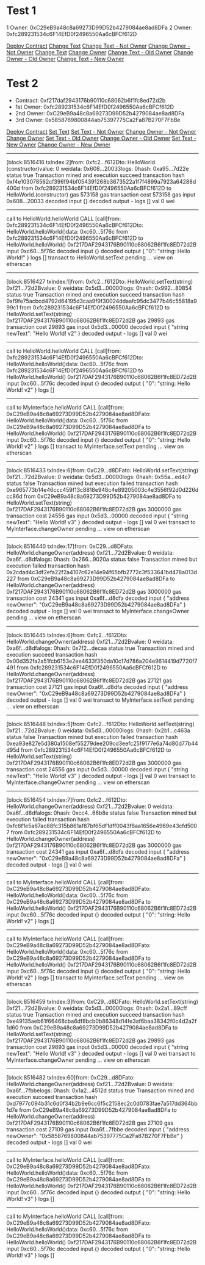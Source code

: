# Test 1

1 Owner: 0xC29eB9a48c8a69273D99D52b4279084ae8ad8DFa
2 Owner: 0xfc289231534c6F14EfD0f2496550Aa6cBFCf612D

[Deploy Contract](https://goerli.etherscan.io/tx/0xfb8cdbbf57cd38bc9fd0647d1b096bd93a4009c55f87a1c285bc5b765f4e7d77)
[Change Text](https://goerli.etherscan.io/tx/0x470870fb5a67514301bb3d67df78953ccc23e06ff107c68f2ee0dd494b630121)
[Change Text - Not Owner](https://goerli.etherscan.io/tx/0x8e44401caedddf6b1241736d2ba922deb63707c2654db4a5f2cb67450d7eb1a8)
[Change Owner - Not Owner](https://goerli.etherscan.io/tx/0xaff8889af52f8567e1ad84a7056404de8f41788e6390b871a24cdfba24559380)
[Change Text](https://goerli.etherscan.io/tx/0xe44dc29706f83e415d8410332e7e5ac0caab2eb71c20a1259f86d3c47c5925c0)
[Change Owner](https://goerli.etherscan.io/tx/0x6ae52e7e17965ce07e1c8a6cd8f2bd8aa0b2835b286f0810fc302c746dd5be0d)
[Change Text - Old Owner](https://goerli.etherscan.io/tx/0x853489f4c570c86fb1a56df90a3c3c42a9630a6a28cc45fcf3a4c39d674ffbba)
[Change Owner - Old Owner](https://goerli.etherscan.io/tx/0xba49851ab8673b89f71065f445e6538f4886a82b80cf5f1cc2c784fb7716adf3)
[Change Text - New Owner](https://goerli.etherscan.io/tx/0x7d217501d5d5eccd304f140d9580d943a33fc9ed1650e9a52789372e31eeb3d6)

# Test 2

* Contract: 0xf217daf2943176b90110c68062b6f1fc8ed72d2b
* 1st Owner: 0xfc289231534c6F14EfD0f2496550Aa6cBFCf612D
* 2nd Owner: 0xC29eB9a48c8a69273D99D52b4279084ae8ad8DFa
* 3rd Owner: 0x5858769800844ab75397775Ca2Fa87B270F7FbBe

[Deploy Contract](https://goerli.etherscan.io/tx/0xf4e103078562cf396f94bf054391268b3673522a1f7f4899a7923a64288d400d)
[Set Text](https://goerli.etherscan.io/tx/0xf9fe75acbcd4792d64195d3caa9f9f30024ddaafc95dc3477b46c55818a999c1)
[Set Text - Not Owner](https://goerli.etherscan.io/tx/0xe965773b14e46ccc459f13c8818e948c4e89205003c4e3556f92d0d226dcc86d)
[Change Owner - Not Owner](https://goerli.etherscan.io/tx/0x2cdad4c3df2efa22f2a4107c62e14e94f65bfb2772c3f533641bd478a013d227)
[Change Owner](https://goerli.etherscan.io/tx/0x00d352fa2a51fcb6153e2ee4633f350da10c17d786a204e9614419d7720f7491)
[Set Text - Old Owner](https://goerli.etherscan.io/tx/0xea93e827e5d380a1508ef55279dee209cd3eefc25f9177e6a74d80d77b44d95d)
[Change Owner - Old Owner](https://goerli.etherscan.io/tx/0xfc6f1e5a67ac88fc315b861af87bf65df1dff0043f8aa1656e4969e43cfd5007)
[Set Text - New Owner](https://goerli.etherscan.io/tx/0xe49135aeb61f66468cba6df8bcb0b86348d14fe3af6baa38342f0c4d2a2f1d60)
[Change Owner - New Owner](https://goerli.etherscan.io/tx/0xd7977c094b31c6d0f34b2b9e6cc6f5c2158ec2c0d0783fae7a517dd364bb1d7e)

---

[block:8516416 txIndex:2]from: 0xfc2...f612Dto: HelloWorld.(constructor)value: 0 weidata: 0x608...20033logs: 0hash: 0xa95...7d22e
status	true Transaction mined and execution succeed
transaction hash	0xf4e103078562cf396f94bf054391268b3673522a1f7f4899a7923a64288d400d
from	0xfc289231534c6F14EfD0f2496550Aa6cBFCf612D
to	HelloWorld.(constructor)
gas	573158 gas
transaction cost	573158 gas 
input	0x608...20033
decoded input	{}
decoded output	 - 
logs	[]
val	0 wei

---

call to HelloWorld.helloWorld
CALL
[call]from: 0xfc289231534c6F14EfD0f2496550Aa6cBFCf612Dto: HelloWorld.helloWorld()data: 0xc60...5f76c
from	0xfc289231534c6F14EfD0f2496550Aa6cBFCf612D
to	HelloWorld.helloWorld() 0xf217DAF2943176B90110c68062B6f1fc8ED72d2B
input	0xc60...5f76c
decoded input	{}
decoded output	{
	"0": "string: Hello World!"
}
logs	[]
transact to HelloWorld.setText pending ... 
view on etherscan

---

[block:8516427 txIndex:1]from: 0xfc2...f612Dto: HelloWorld.setText(string) 0xf21...72d2Bvalue: 0 weidata: 0x5d3...00000logs: 0hash: 0x992...80854
status	true Transaction mined and execution succeed
transaction hash	0xf9fe75acbcd4792d64195d3caa9f9f30024ddaafc95dc3477b46c55818a999c1
from	0xfc289231534c6F14EfD0f2496550Aa6cBFCf612D
to	HelloWorld.setText(string) 0xf217DAF2943176B90110c68062B6f1fc8ED72d2B
gas	29893 gas
transaction cost	29893 gas 
input	0x5d3...00000
decoded input	{
	"string newText": "Hello World! v2"
}
decoded output	 - 
logs	[]
val	0 wei

---

call to HelloWorld.helloWorld
CALL
[call]from: 0xfc289231534c6F14EfD0f2496550Aa6cBFCf612Dto: HelloWorld.helloWorld()data: 0xc60...5f76c
from	0xfc289231534c6F14EfD0f2496550Aa6cBFCf612D
to	HelloWorld.helloWorld() 0xf217DAF2943176B90110c68062B6f1fc8ED72d2B
input	0xc60...5f76c
decoded input	{}
decoded output	{
	"0": "string: Hello World! v2"
}
logs	[]

---

call to MyInterface.helloWorld
CALL
[call]from: 0xC29eB9a48c8a69273D99D52b4279084ae8ad8DFato: HelloWorld.helloWorld()data: 0xc60...5f76c
from	0xC29eB9a48c8a69273D99D52b4279084ae8ad8DFa
to	HelloWorld.helloWorld() 0xf217DAF2943176B90110c68062B6f1fc8ED72d2B
input	0xc60...5f76c
decoded input	{}
decoded output	{
	"0": "string: Hello World! v2"
}
logs	[]
transact to MyInterface.setText pending ... 
view on etherscan

---

[block:8516433 txIndex:6]from: 0xC29...d8DFato: HelloWorld.setText(string) 0xf21...72d2Bvalue: 0 weidata: 0x5d3...00000logs: 0hash: 0x55a...ed4c7
status	false Transaction mined but execution failed
transaction hash	0xe965773b14e46ccc459f13c8818e948c4e89205003c4e3556f92d0d226dcc86d
from	0xC29eB9a48c8a69273D99D52b4279084ae8ad8DFa
to	HelloWorld.setText(string) 0xf217DAF2943176B90110c68062B6f1fc8ED72d2B
gas	3000000 gas
transaction cost	24556 gas 
input	0x5d3...00000
decoded input	{
	"string newText": "Hello World! v3"
}
decoded output	 - 
logs	[]
val	0 wei
transact to MyInterface.changeOwner pending ... 
view on etherscan

---

[block:8516440 txIndex:17]from: 0xC29...d8DFato: HelloWorld.changeOwner(address) 0xf21...72d2Bvalue: 0 weidata: 0xa6f...d8dfalogs: 0hash: 0x266...9020a
status	false Transaction mined but execution failed
transaction hash	0x2cdad4c3df2efa22f2a4107c62e14e94f65bfb2772c3f533641bd478a013d227
from	0xC29eB9a48c8a69273D99D52b4279084ae8ad8DFa
to	HelloWorld.changeOwner(address) 0xf217DAF2943176B90110c68062B6f1fc8ED72d2B
gas	3000000 gas
transaction cost	24341 gas 
input	0xa6f...d8dfa
decoded input	{
	"address newOwner": "0xC29eB9a48c8a69273D99D52b4279084ae8ad8DFa"
}
decoded output	 - 
logs	[]
val	0 wei
transact to MyInterface.changeOwner pending ... 
view on etherscan

---

[block:8516445 txIndex:6]from: 0xfc2...f612Dto: HelloWorld.changeOwner(address) 0xf21...72d2Bvalue: 0 weidata: 0xa6f...d8dfalogs: 0hash: 0x7f2...decaa
status	true Transaction mined and execution succeed
transaction hash	0x00d352fa2a51fcb6153e2ee4633f350da10c17d786a204e9614419d7720f7491
from	0xfc289231534c6F14EfD0f2496550Aa6cBFCf612D
to	HelloWorld.changeOwner(address) 0xf217DAF2943176B90110c68062B6f1fc8ED72d2B
gas	27121 gas
transaction cost	27121 gas 
input	0xa6f...d8dfa
decoded input	{
	"address newOwner": "0xC29eB9a48c8a69273D99D52b4279084ae8ad8DFa"
}
decoded output	 - 
logs	[]
val	0 wei
transact to MyInterface.setText pending ... 
view on etherscan

---

[block:8516448 txIndex:5]from: 0xfc2...f612Dto: HelloWorld.setText(string) 0xf21...72d2Bvalue: 0 weidata: 0x5d3...00000logs: 0hash: 0x2b1...c463a
status	false Transaction mined but execution failed
transaction hash	0xea93e827e5d380a1508ef55279dee209cd3eefc25f9177e6a74d80d77b44d95d
from	0xfc289231534c6F14EfD0f2496550Aa6cBFCf612D
to	HelloWorld.setText(string) 0xf217DAF2943176B90110c68062B6f1fc8ED72d2B
gas	3000000 gas
transaction cost	24556 gas 
input	0x5d3...00000
decoded input	{
	"string newText": "Hello World! v3"
}
decoded output	 - 
logs	[]
val	0 wei
transact to MyInterface.changeOwner pending ... 
view on etherscan

---

[block:8516454 txIndex:7]from: 0xfc2...f612Dto: HelloWorld.changeOwner(address) 0xf21...72d2Bvalue: 0 weidata: 0xa6f...d8dfalogs: 0hash: 0xcc4...66b8e
status	false Transaction mined but execution failed
transaction hash	0xfc6f1e5a67ac88fc315b861af87bf65df1dff0043f8aa1656e4969e43cfd5007
from	0xfc289231534c6F14EfD0f2496550Aa6cBFCf612D
to	HelloWorld.changeOwner(address) 0xf217DAF2943176B90110c68062B6f1fc8ED72d2B
gas	3000000 gas
transaction cost	24341 gas 
input	0xa6f...d8dfa
decoded input	{
	"address newOwner": "0xC29eB9a48c8a69273D99D52b4279084ae8ad8DFa"
}
decoded output	 - 
logs	[]
val	0 wei

---

call to MyInterface.helloWorld
CALL
[call]from: 0xC29eB9a48c8a69273D99D52b4279084ae8ad8DFato: HelloWorld.helloWorld()data: 0xc60...5f76c
from	0xC29eB9a48c8a69273D99D52b4279084ae8ad8DFa
to	HelloWorld.helloWorld() 0xf217DAF2943176B90110c68062B6f1fc8ED72d2B
input	0xc60...5f76c
decoded input	{}
decoded output	{
	"0": "string: Hello World! v2"
}
logs	[]

---

call to MyInterface.helloWorld
CALL
[call]from: 0xC29eB9a48c8a69273D99D52b4279084ae8ad8DFato: HelloWorld.helloWorld()data: 0xc60...5f76c
from	0xC29eB9a48c8a69273D99D52b4279084ae8ad8DFa
to	HelloWorld.helloWorld() 0xf217DAF2943176B90110c68062B6f1fc8ED72d2B
input	0xc60...5f76c
decoded input	{}
decoded output	{
	"0": "string: Hello World! v2"
}
logs	[]
transact to MyInterface.setText pending ... 
view on etherscan

---

[block:8516459 txIndex:3]from: 0xC29...d8DFato: HelloWorld.setText(string) 0xf21...72d2Bvalue: 0 weidata: 0x5d3...00000logs: 0hash: 0x2a1...89cff
status	true Transaction mined and execution succeed
transaction hash	0xe49135aeb61f66468cba6df8bcb0b86348d14fe3af6baa38342f0c4d2a2f1d60
from	0xC29eB9a48c8a69273D99D52b4279084ae8ad8DFa
to	HelloWorld.setText(string) 0xf217DAF2943176B90110c68062B6f1fc8ED72d2B
gas	29893 gas
transaction cost	29893 gas 
input	0x5d3...00000
decoded input	{
	"string newText": "Hello World! v3"
}
decoded output	 - 
logs	[]
val	0 wei
transact to MyInterface.changeOwner pending ... 
view on etherscan

---

[block:8516482 txIndex:60]from: 0xC29...d8DFato: HelloWorld.changeOwner(address) 0xf21...72d2Bvalue: 0 weidata: 0xa6f...7fbbelogs: 0hash: 0x1a2...4512d
status	true Transaction mined and execution succeed
transaction hash	0xd7977c094b31c6d0f34b2b9e6cc6f5c2158ec2c0d0783fae7a517dd364bb1d7e
from	0xC29eB9a48c8a69273D99D52b4279084ae8ad8DFa
to	HelloWorld.changeOwner(address) 0xf217DAF2943176B90110c68062B6f1fc8ED72d2B
gas	27109 gas
transaction cost	27109 gas 
input	0xa6f...7fbbe
decoded input	{
	"address newOwner": "0x5858769800844ab75397775Ca2Fa87B270F7FbBe"
}
decoded output	 - 
logs	[]
val	0 wei

---

call to MyInterface.helloWorld
CALL
[call]from: 0xC29eB9a48c8a69273D99D52b4279084ae8ad8DFato: HelloWorld.helloWorld()data: 0xc60...5f76c
from	0xC29eB9a48c8a69273D99D52b4279084ae8ad8DFa
to	HelloWorld.helloWorld() 0xf217DAF2943176B90110c68062B6f1fc8ED72d2B
input	0xc60...5f76c
decoded input	{}
decoded output	{
	"0": "string: Hello World! v3"
}
logs	[]

---

call to MyInterface.helloWorld
CALL
[call]from: 0xC29eB9a48c8a69273D99D52b4279084ae8ad8DFato: HelloWorld.helloWorld()data: 0xc60...5f76c
from	0xC29eB9a48c8a69273D99D52b4279084ae8ad8DFa
to	HelloWorld.helloWorld() 0xf217DAF2943176B90110c68062B6f1fc8ED72d2B
input	0xc60...5f76c
decoded input	{}
decoded output	{
	"0": "string: Hello World! v3"
}
logs	[]

